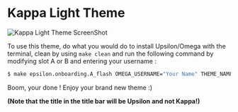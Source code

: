 # Kappa Light Theme

![Kappa Light Theme ScreenShot](https://github.com/KappaCFW/Kappa-Light-Theme/assets/126100606/eff23b2d-4b47-4efe-b863-0d12943f5e20)

To use this theme, do what you would do to install Upsilon/Omega with the terminal, clean by using `make clean` and run the following command by modifying slot A or B and entering your username : 
```bash
$ make epsilon.onboarding.A_flash OMEGA_USERNAME="Your Name" THEME_NAME=kappa_light THEME_REPO=https://github.com/KappaCFW/Kappa-Light-Theme -j$(nproc)
```
Boom, your done ! Enjoy your brand new theme :)

__(Note that the title in the title bar will be Upsilon and not Kappa!)__
